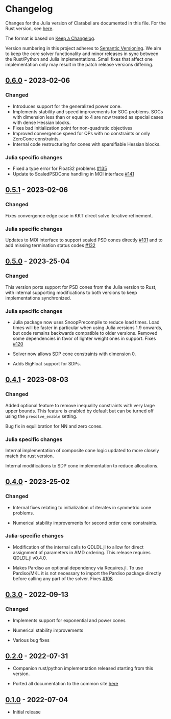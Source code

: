 # Changelog

Changes for the Julia version of Clarabel are documented in this file.   For the Rust version, see [here](https://github.com/oxfordcontrol/Clarabel.rs/blob/main/CHANGELOG.md).

The format is based on [Keep a Changelog](https://keepachangelog.com/en/1.0.0/).

Version numbering in this project adheres to [Semantic Versioning](https://semver.org/spec/v2.0.0.html).  We aim to keep the core solver functionality and minor releases in sync between the Rust/Python and Julia implementations.   Small fixes that affect one implementation only may result in the patch release versions differing.



## [0.6.0] - 2023-02-06
### Changed 

- Introduces support for the generalized power cone. 
- Implements stability and speed improvements for SOC problems.  SOCs with dimension less than or equal to 4 are now treated as special cases with dense Hessian blocks.
- Fixes bad initialization point for non-quadratic objectives 
- Improved convergence speed for QPs with no constraints or only ZeroCone constraints.
- Internal code restructuring for cones with sparsifiable Hessian blocks.

### Julia specific changes
- Fixed a type error for Float32 problems [#135](https://github.com/oxfordcontrol/Clarabel.jl/issues/135)
- Update to ScaledPSDCone handling in MOI interface [#141](https://github.com/oxfordcontrol/Clarabel.jl/issues/141)

## [0.5.1] - 2023-02-06
### Changed 
Fixes convergence edge case in KKT direct solve iterative refinement.
### Julia specific changes
Updates to MOI interface to support scaled PSD cones directly [#131](https://github.com/oxfordcontrol/Clarabel.jl/issues/131) and to add missing termination status codes [#132](https://github.com/oxfordcontrol/Clarabel.jl/issues/132)

## [0.5.0] - 2023-25-04
### Changed 

This version ports support for PSD cones from the Julia version to Rust, with internal supporting modifications to both versions to keep implementations synchronized.
### Julia specific changes

- Julia package now uses SnoopPrecompile to reduce load times.  Load times will be faster in particular when using Julia versions 1.9 onwards, but code remains backwards compatible to older versions.  Removed some dependencies in favor of lighter weight ones in support.  Fixes [#120](https://github.com/oxfordcontrol/Clarabel.jl/issues/120)

- Solver now allows SDP cone constraints with dimension 0.

- Adds BigFloat support for SDPs.


## [0.4.1] - 2023-08-03
### Changed 

Added optional feature to remove inequality constraints with very large upper bounds.   This feature is enabled by default but can be turned off using the `presolve_enable` setting.  

Bug fix in equilibration for NN and zero cones.
### Julia specific changes

Internal implementation of composite cone logic updated to more closely match the rust version.

Internal modifications to SDP cone implementation to reduce allocations.
## [0.4.0] - 2023-25-02

### Changed 

- Internal fixes relating to initialization of iterates in symmetric cone problems.

- Numerical stability improvements for second order cone constraints. 

### Julia-specific changes

- Modification of the internal calls to QDLDL.jl to allow for direct assignment of parameters in AMD ordering.   This release requires QDLDL.jl v0.4.0.

- Makes Pardiso an optional dependency via Requires.jl.  To use Pardiso/MKL it is not necessary to import the Pardiso package directly before calling any part of the solver.  Fixes [#108](https://github.com/oxfordcontrol/Clarabel.jl/issues/108)


## [0.3.0] - 2022-09-13

### Changed 

- Implements support for exponential and power cones

- Numerical stability improvements

- Various bug fixes

## [0.2.0] - 2022-07-31

- Companion rust/python implementation released starting from this version.

- Ported all documentation to the common site [here](https://github.com/oxfordcontrol/ClarabelDocs)


## [0.1.0] - 2022-07-04

- Initial release

[0.6.0]: https://github.com/oxfordcontrol/Clarabel.jl/compare/v0.5.1...v0.6.0
[0.5.1]: https://github.com/oxfordcontrol/Clarabel.jl/compare/v0.5.0...v0.5.1
[0.5.0]: https://github.com/oxfordcontrol/Clarabel.jl/compare/v0.4.1...v0.5.0
[0.4.1]: https://github.com/oxfordcontrol/Clarabel.jl/compare/v0.4.0...v0.4.1
[0.4.0]: https://github.com/oxfordcontrol/Clarabel.jl/compare/v0.4.0...v0.3.0
[0.3.0]: https://github.com/oxfordcontrol/Clarabel.jl/compare/v0.3.0...v0.2.0
[0.2.0]: https://github.com/oxfordcontrol/Clarabel.jl/compare/v0.2.0...v0.1.0
[0.1.0]: https://github.com/oxfordcontrol/Clarabel.jl/tree/0.1.0
